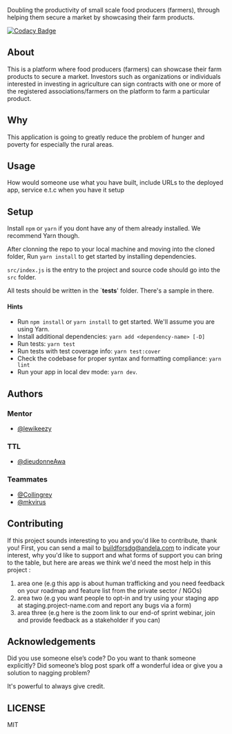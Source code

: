 Doubling the productivity of small scale food producers (farmers), through helping them secure a market by showcasing their farm products.

[![Codacy Badge](https://api.codacy.com/project/badge/Grade/7d5b06f64d1545059ea8399102de6783)](https://app.codacy.com/gh/BuildForSDG/team-239-product?utm_source=github.com&utm_medium=referral&utm_content=BuildForSDG/team-239-product&utm_campaign=Badge_Grade_Settings)

## About
This is a platform where food producers (farmers) can showcase their farm products to secure a market. Investors such as organizations or individuals interested in investing in agriculture can sign contracts with one or more of the registered associations/farmers on the platform to farm a particular product.


## Why

This application is going to greatly reduce the problem of hunger and poverty for especially the rural areas.

## Usage
 How would someone use what you have built, include URLs to the deployed app, service e.t.c when you have it setup


## Setup

Install `npm` or `yarn` if you dont have any of them already installed. We recommend Yarn though.

After clonning the repo to your local machine and moving into the cloned folder, Run `yarn install` to get started by installing dependencies. 

`src/index.js` is the entry to the project and source code should go into the `src` folder.

All tests should be written in the `__tests__' folder. There's a sample in there.

#### Hints

- Run `npm install` or `yarn install` to get started. We'll assume you are using Yarn.
- Install additional dependencies: `yarn add <dependency-name> [-D]`
- Run tests: `yarn test`
- Run tests with test coverage info: `yarn test:cover`
- Check the codebase for proper syntax and formatting compliance: `yarn lint`
- Run your app in local dev mode: `yarn dev`.

## Authors

### Mentor
- [@lewikeezy](https://github.com/lewikeezy)
### TTL
- [@dieudonneAwa](https://github.com/dieudonneAwa)
### Teammates
- [@Collingrey](https://github.com/Colingrey)
- [@mkvirus](https://github.com/mkvirus)

## Contributing
If this project sounds interesting to you and you'd like to contribute, thank you!
First, you can send a mail to buildforsdg@andela.com to indicate your interest, why you'd like to support and what forms of support you can bring to the table, but here are areas we think we'd need the most help in this project :
1.  area one (e.g this app is about human trafficking and you need feedback on your roadmap and feature list from the private sector / NGOs)
2.  area two (e.g you want people to opt-in and try using your staging app at staging.project-name.com and report any bugs via a form)
3.  area three (e.g here is the zoom link to our end-of sprint webinar, join and provide feedback as a stakeholder if you can)

## Acknowledgements

Did you use someone else’s code?
Do you want to thank someone explicitly?
Did someone’s blog post spark off a wonderful idea or give you a solution to nagging problem?

It's powerful to always give credit.

## LICENSE
MIT

